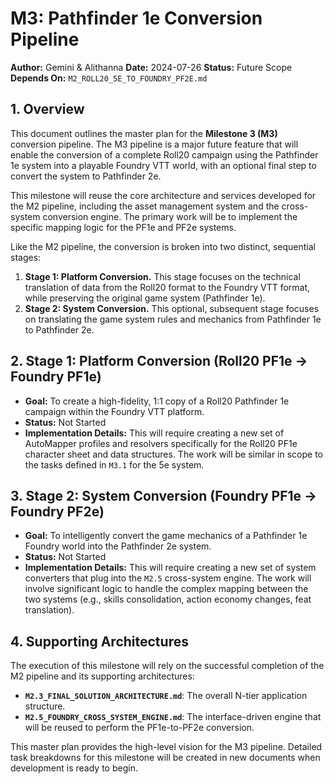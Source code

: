 # M3: Pathfinder 1e Conversion Pipeline

**Author:** Gemini & Alithanna
**Date:** 2024-07-26
**Status:** Future Scope
**Depends On:** `M2_ROLL20_5E_TO_FOUNDRY_PF2E.md`

## 1. Overview

This document outlines the master plan for the **Milestone 3 (M3)** conversion pipeline. The M3 pipeline is a major future feature that will enable the conversion of a complete Roll20 campaign using the Pathfinder 1e system into a playable Foundry VTT world, with an optional final step to convert the system to Pathfinder 2e.

This milestone will reuse the core architecture and services developed for the M2 pipeline, including the asset management system and the cross-system conversion engine. The primary work will be to implement the specific mapping logic for the PF1e and PF2e systems.

Like the M2 pipeline, the conversion is broken into two distinct, sequential stages:

1.  **Stage 1: Platform Conversion.** This stage focuses on the technical translation of data from the Roll20 format to the Foundry VTT format, while preserving the original game system (Pathfinder 1e).
2.  **Stage 2: System Conversion.** This optional, subsequent stage focuses on translating the game system rules and mechanics from Pathfinder 1e to Pathfinder 2e.

## 2. Stage 1: Platform Conversion (Roll20 PF1e → Foundry PF1e)

-   **Goal:** To create a high-fidelity, 1:1 copy of a Roll20 Pathfinder 1e campaign within the Foundry VTT platform.
-   **Status:** Not Started
-   **Implementation Details:** This will require creating a new set of AutoMapper profiles and resolvers specifically for the Roll20 PF1e character sheet and data structures. The work will be similar in scope to the tasks defined in `M3.1` for the 5e system.

## 3. Stage 2: System Conversion (Foundry PF1e → Foundry PF2e)

-   **Goal:** To intelligently convert the game mechanics of a Pathfinder 1e Foundry world into the Pathfinder 2e system.
-   **Status:** Not Started
-   **Implementation Details:** This will require creating a new set of system converters that plug into the `M2.5` cross-system engine. The work will involve significant logic to handle the complex mapping between the two systems (e.g., skills consolidation, action economy changes, feat translation).

## 4. Supporting Architectures

The execution of this milestone will rely on the successful completion of the M2 pipeline and its supporting architectures:

-   **`M2.3_FINAL_SOLUTION_ARCHITECTURE.md`**: The overall N-tier application structure.
-   **`M2.5_FOUNDRY_CROSS_SYSTEM_ENGINE.md`**: The interface-driven engine that will be reused to perform the PF1e-to-PF2e conversion.

This master plan provides the high-level vision for the M3 pipeline. Detailed task breakdowns for this milestone will be created in new documents when development is ready to begin.
